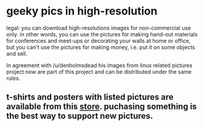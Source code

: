# geeky pics in high-resolution

legal: you can download high-resolutions images for non-commercial use only. in other words, you can use the pictures for making hand-out materials for conferences and meet-ups or decorating your walls at home or office, but you can't use the pictures for making money, i.e. put it on some objects and sell.

In agreement with /u/denholmsdead his images from linux related pictures project now are part of this project and can be distributed under the same rules.

## t-shirts and posters with listed pictures are available from this [store](https://teespring.com/stores/pcs/collection/unisex-men-s-t-shirts?page=1). puchasing something is the best way to support new pictures.
